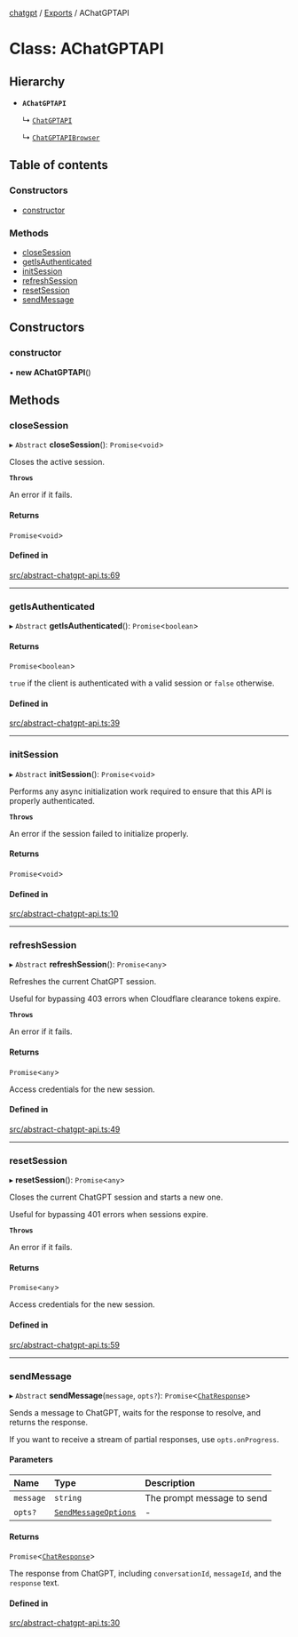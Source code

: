 [chatgpt](../readme.md) / [Exports](../modules.md) / AChatGPTAPI

# Class: AChatGPTAPI

## Hierarchy

- **`AChatGPTAPI`**

  ↳ [`ChatGPTAPI`](ChatGPTAPI.md)

  ↳ [`ChatGPTAPIBrowser`](ChatGPTAPIBrowser.md)

## Table of contents

### Constructors

- [constructor](AChatGPTAPI.md#constructor)

### Methods

- [closeSession](AChatGPTAPI.md#closesession)
- [getIsAuthenticated](AChatGPTAPI.md#getisauthenticated)
- [initSession](AChatGPTAPI.md#initsession)
- [refreshSession](AChatGPTAPI.md#refreshsession)
- [resetSession](AChatGPTAPI.md#resetsession)
- [sendMessage](AChatGPTAPI.md#sendmessage)

## Constructors

### constructor

• **new AChatGPTAPI**()

## Methods

### closeSession

▸ `Abstract` **closeSession**(): `Promise`<`void`\>

Closes the active session.

**`Throws`**

An error if it fails.

#### Returns

`Promise`<`void`\>

#### Defined in

[src/abstract-chatgpt-api.ts:69](https://github.com/transitive-bullshit/chatgpt-api/blob/4a0f780/src/abstract-chatgpt-api.ts#L69)

___

### getIsAuthenticated

▸ `Abstract` **getIsAuthenticated**(): `Promise`<`boolean`\>

#### Returns

`Promise`<`boolean`\>

`true` if the client is authenticated with a valid session or `false`
otherwise.

#### Defined in

[src/abstract-chatgpt-api.ts:39](https://github.com/transitive-bullshit/chatgpt-api/blob/4a0f780/src/abstract-chatgpt-api.ts#L39)

___

### initSession

▸ `Abstract` **initSession**(): `Promise`<`void`\>

Performs any async initialization work required to ensure that this API is
properly authenticated.

**`Throws`**

An error if the session failed to initialize properly.

#### Returns

`Promise`<`void`\>

#### Defined in

[src/abstract-chatgpt-api.ts:10](https://github.com/transitive-bullshit/chatgpt-api/blob/4a0f780/src/abstract-chatgpt-api.ts#L10)

___

### refreshSession

▸ `Abstract` **refreshSession**(): `Promise`<`any`\>

Refreshes the current ChatGPT session.

Useful for bypassing 403 errors when Cloudflare clearance tokens expire.

**`Throws`**

An error if it fails.

#### Returns

`Promise`<`any`\>

Access credentials for the new session.

#### Defined in

[src/abstract-chatgpt-api.ts:49](https://github.com/transitive-bullshit/chatgpt-api/blob/4a0f780/src/abstract-chatgpt-api.ts#L49)

___

### resetSession

▸ **resetSession**(): `Promise`<`any`\>

Closes the current ChatGPT session and starts a new one.

Useful for bypassing 401 errors when sessions expire.

**`Throws`**

An error if it fails.

#### Returns

`Promise`<`any`\>

Access credentials for the new session.

#### Defined in

[src/abstract-chatgpt-api.ts:59](https://github.com/transitive-bullshit/chatgpt-api/blob/4a0f780/src/abstract-chatgpt-api.ts#L59)

___

### sendMessage

▸ `Abstract` **sendMessage**(`message`, `opts?`): `Promise`<[`ChatResponse`](../modules.md#chatresponse)\>

Sends a message to ChatGPT, waits for the response to resolve, and returns
the response.

If you want to receive a stream of partial responses, use `opts.onProgress`.

#### Parameters

| Name | Type | Description |
| :------ | :------ | :------ |
| `message` | `string` | The prompt message to send |
| `opts?` | [`SendMessageOptions`](../modules.md#sendmessageoptions) | - |

#### Returns

`Promise`<[`ChatResponse`](../modules.md#chatresponse)\>

The response from ChatGPT, including `conversationId`, `messageId`, and
the `response` text.

#### Defined in

[src/abstract-chatgpt-api.ts:30](https://github.com/transitive-bullshit/chatgpt-api/blob/4a0f780/src/abstract-chatgpt-api.ts#L30)
